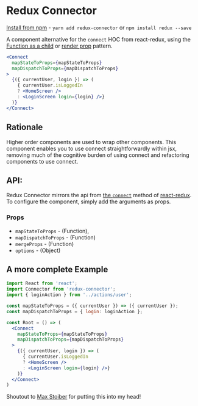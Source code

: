 # Redux Connector

[Install from npm](https://www.npmjs.com/package/redux-connector) - `yarn add redux-connector` or `npm install redux --save`

A component alternative for the `connect` HOC from react-redux, using the [Function as a child](https://medium.com/merrickchristensen/function-as-child-components-5f3920a9ace9) or [render prop](https://cdb.reacttraining.com/use-a-render-prop-50de598f11ce) pattern.  
```jsx
<Connect
  mapStateToProps={mapStateToProps}
  mapDispatchToProps={mapDispatchToProps}
>
  {({ currentUser, login }) => (
    { currentUser.isLoggedIn
    ? <HomeScreen />
    : <LoginScreen login={login} />}
  )}
</Connect>
```

## Rationale

Higher order components are used to wrap other components. This component enables you to use connect straightforwardly within jsx, removing much of the cognitive burden of using connect and refactoring components to use connect.


## API:

Redux Connector mirrors the api from [the `connect`](https://github.com/reactjs/react-redux/blob/master/docs/api.md#connectmapstatetoprops-mapdispatchtoprops-mergeprops-options) method of [react-redux](https://github.com/reactjs/react-redux). To configure the component, simply add the arguments as props.

### Props

- `mapStateToProps` - (Function),
- `mapDispatchToProps` - (Function)
- `mergeProps` - (Function)
- `options` - (Object)

## A more complete Example

```jsx
import React from 'react';
import Connector from 'redux-connector';
import { loginAction } from '../actions/user';

const mapStateToProps = ({ currentUser }) => ({ currentUser });
const mapDispatchToProps = { login: loginAction };

const Root = () => (
  <Connect
    mapStateToProps={mapStateToProps}
    mapDispatchToProps={mapDispatchToProps}
  >
    {({ currentUser, login }) => (
      { currentUser.isLoggedIn
      ? <HomeScreen />
      : <LoginScreen login={login} />}
    )}
  </Connect>
)
```

Shoutout to [Max Stoiber](https://twitter.com/mxstbr) for putting this into my head!

